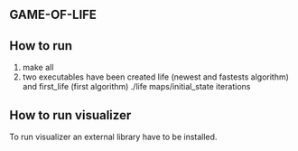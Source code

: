 ## GAME-OF-LIFE

## How to run


1. make all
2. two executables have been created life (newest and fastests algorithm) and first_life (first algorithm)
	./life maps/initial_state iterations


## How to run visualizer

To run visualizer an external library have to be installed.
